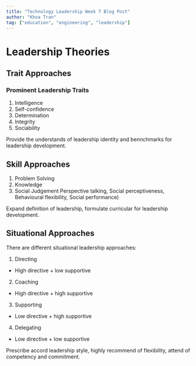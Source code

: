 ```yaml
---
title: "Technology Leadership Week 7 Blog Post"
author: "Khoa Tran"
tag: ["education", "engineering", "leadership"]
---
```


# **Leadership Theories**

## **Trait Approaches**
### **Prominent Leadership Traits**
1. Intelligence
2. Self-confidence
3. Determination
4. Integrity
5. Sociability

Provide the understands of leadership identity and bennchmarks for leadership development.

## **Skill Approaches**
1. Problem Solving
2. Knowledge
3. Social Judgement Perspective talking, Social perceptiveness, Behavioural flexibility, Social performance)

Expand definition of leadership, formulate curricular for leadership development.
## **Situational Approaches**
There are different situational leadership approaches:
1. Directing
  - High directive + low supportive
2. Coaching
  - High directive + high supportive
3. Supporting
  - Low directive + high supportive
4. Delegating
  - Low directive + low supportive

Prescribe accord leadership style, highly recommend of flexibility, attend of competency and commitment.
